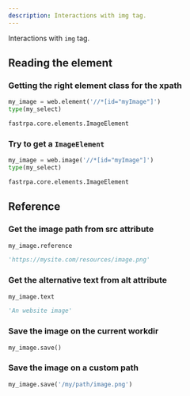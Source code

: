 ```yaml
---
description: Interactions with img tag.
---
```


Interactions with `img` tag.

## Reading the element

### Getting the right element class for the xpath

```python linenums="1"
my_image = web.element('//*[id="myImage"]')
type(my_select)
```

```python title="Output"
fastrpa.core.elements.ImageElement
```

### Try to get a `ImageElement`

```python linenums="1"
my_image = web.image('//*[id="myImage"]')
type(my_select)
```

```python title="Output"
fastrpa.core.elements.ImageElement
```

## Reference

### Get the image path from src attribute

```python linenums="1"
my_image.reference
```

```python title="Output"
'https://mysite.com/resources/image.png'
```

### Get the alternative text from alt attribute

```python linenums="1"
my_image.text
```

```python title="Output"
'An website image'
```

### Save the image on the current workdir

```python linenums="1"
my_image.save()
```

### Save the image on a custom path

```python linenums="1"
my_image.save('/my/path/image.png')
```
